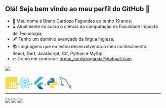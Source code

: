 ## Olá! Seja bem vindo ao meu perfil do GitHub 🧠


- 👻 Meu nome é Breno Cardozo Fagundes eu tenho 19 anos;
- ⌛ Atualmente eu curso o ciência da computação na Faculdade Impacta de Tecnologia;
- 🖋️ Tenho um domínio avançado da língua inglesa;
- 📚 Linguagens que eu estou desenvolvendo o meu conhecimento: React, Dart, JavaScript, C#, Python e MySql;
- 💵 Como me contratar: breno_cardozogarcia@hotmail.com

<div>
  <a href="https://github.com/Breno-Cardozo">
<!--   <img height="160em" src="https://github-readme-stats.vercel.app/api?username=Breno-Cardozo&show_icons=true&theme=tokyonight&include_all_commits=true&count_private=true"/> -->
  <img height="160em" src="https://github-readme-stats.vercel.app/api/top-langs/?username=Breno-Cardozo&layout=compact&langs_count=16&theme=tokyonight"/>
</div>
  
  <div style="display: inline_block"><br>
    <img align="center" hegiht="30" width="40" src="https://raw.githubusercontent.com/devicons/devicon/master/icons/javascript/javascript-plain.svg">
    <img align="center" hegiht="30" width="40" src="https://raw.githubusercontent.com/devicons/devicon/master/icons/react/react-original.svg">
    <img align="center" hegiht="30" width="40" src="https://raw.githubusercontent.com/devicons/devicon/master/icons/flutter/flutter-original.svg">
    <img align="center" hegiht="30" width="40" src="https://raw.githubusercontent.com/devicons/devicon/master/icons/python/python-original.svg">
    <img align="center" hegiht="30" width="40" src="https://raw.githubusercontent.com/devicons/devicon/master/icons/mysql/mysql-original.svg">
    
  </div>
  <hr>
  
  <div>
    <a href="https://www.instagram.com/brenocardozof/" target="_blank"><img src="https://img.shields.io/badge/Instagram-E4405F?style=for-the-badge&logo=instagram&logoColor=white"></a>
    <a href="mailto:breno_cardozogarcia@hotmail.com" target="_blank"><img src="https://img.shields.io/badge/Microsoft_Outlook-0078D4?style=for-the-badge&logo=microsoft-outlook&logoColor=white"></a>
    <a href="tel:11995868505" target="_blank"><img src="https://img.shields.io/badge/WhatsApp-25D366?style=for-the-badge&logo=whatsapp&logoColor=white"></a>
  </div>

